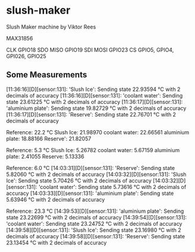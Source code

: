 # slush-maker
Slush Maker machine by Viktor Rees


MAX31856

CLK         GPIO18
SDO MISO    GPIO19
SDI MOSI    GPIO23
CS          GPIO5, GPIO4, GPI026, GPIO25



## Some Measurements
[11:36:16][D][sensor:131]: 'Slush Ice': Sending state 22.93594 °C with 2 decimals of accuracy
[11:36:16][D][sensor:131]: 'coolant water': Sending state 23.61225 °C with 2 decimals of accuracy
[11:36:17][D][sensor:131]: 'aluminium plate': Sending state 19.82729 °C with 2 decimals of accuracy
[11:36:17][D][sensor:131]: 'Reserve': Sending state 22.76701 °C with 2 decimals of accuracy


Reference: 22.2 °C
Slush Ice:          21.98970
coolant water:      22.66561
aluminium plate:    18.88166
Reserve':           21.82057

Reference: 5.3 °C
Slush Ice:          5.26782
coolant water:      5.67159 
aluminium plate:    2.41055 
Reserve:            5.13336 

Reference: 6.0 °C 
[14:03:31][D][sensor:131]: 'Reserve': Sending state 5.82060 °C with 2 decimals of accuracy
[14:03:32][D][sensor:131]: 'Slush Ice': Sending state 5.70426 °C with 2 decimals of accuracy
[14:03:32][D][sensor:131]: 'coolant water': Sending state 5.73616 °C with 2 decimals of accuracy
[14:03:33][D][sensor:131]: 'aluminium plate': Sending state 5.63946 °C with 2 decimals of accuracy

Reference: 23.3 °C 
[14:39:53][D][sensor:131]: 'aluminium plate': Sending state 23.22699 °C with 2 decimals of accuracy
[14:39:54][D][sensor:131]: 'coolant water': Sending state 23.24752 °C with 2 decimals of accuracy
[14:39:58][D][sensor:131]: 'Slush Ice': Sending state 23.16980 °C with 2 decimals of accuracy
[14:39:58][D][sensor:131]: 'Reserve': Sending state 23.13454 °C with 2 decimals of accuracy